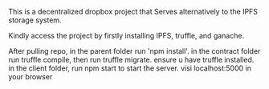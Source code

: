 This is a decentralized dropbox project that Serves alternatively to the IPFS storage system.

Kindly access the project by firstly installing IPFS, truffle, and ganache.

After pulling repo, in the parent folder run 'npm install'.
in the contract folder run truffle compile, then run truffle migrate. ensure u have truffle installed.
in the client folder, run npm start to start the server. visi localhost:5000 in your browser




